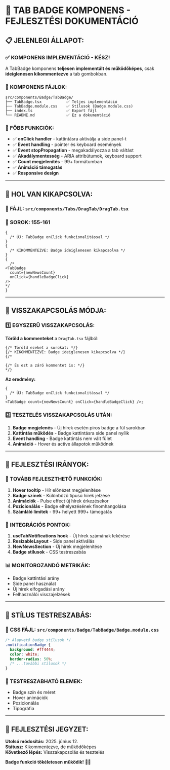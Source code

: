 # 🎯 **TAB BADGE KOMPONENS - FEJLESZTÉSI DOKUMENTÁCIÓ**

## 📋 **JELENLEGI ÁLLAPOT:**

### **✅ KOMPONENS IMPLEMENTÁCIÓ - KÉSZ!**

A TabBadge komponens **teljesen implementált és működőképes**, csak **ideiglenesen kikommentezve** a tab gombokban.

### **📂 KOMPONENS FÁJLOK:**

```
src/components/Badge/TabBadge/
├── TabBadge.tsx           ✅ Teljes implementáció
├── TabBadge.module.css    ✅ Stílusok (Badge.module.css)
├── index.ts               ✅ Export fájl
└── README.md              ✅ Ez a dokumentáció
```

### **🔧 FŐBB FUNKCIÓK:**

- ✅ **onClick handler** - kattintásra aktiválja a side panel-t
- ✅ **Event handling** - pointer és keyboard események
- ✅ **Event stopPropagation** - megakadályozza a tab váltást
- ✅ **Akadálymentesség** - ARIA attribútumok, keyboard support
- ✅ **Count megjelenítés** - 99+ formátumban
- ✅ **Animáció támogatás**
- ✅ **Responsive design**

---

## 🔴 **HOL VAN KIKAPCSOLVA:**

### **📍 FÁJL:** `src/components/Tabs/DragTab/DragTab.tsx`

### **📍 SOROK:** 155-161

```tsx
{
  /* ÚJ: TabBadge onClick funkcionalitással */
}
{
  /* KIKOMMENTEZVE: Badge ideiglenesen kikapcsolva */
}
{
  /*
<TabBadge 
  count={newNewsCount} 
  onClick={handleBadgeClick}
/>
*/
}
```

---

## 🔄 **VISSZAKAPCSOLÁS MÓDJA:**

### **1️⃣ EGYSZERŰ VISSZAKAPCSOLÁS:**

**Töröld a kommenteket** a `DragTab.tsx` fájlból:

```tsx
{/* Töröld ezeket a sorokat: */}
{/* KIKOMMENTEZVE: Badge ideiglenesen kikapcsolva */}
{/*

{/* És ezt a záró kommentet is: */}
*/}
```

**Az eredmény:**

```tsx
{
  /* ÚJ: TabBadge onClick funkcionalitással */
}
<TabBadge count={newNewsCount} onClick={handleBadgeClick} />;
```

### **2️⃣ TESZTELÉS VISSZAKAPCSOLÁS UTÁN:**

1. **Badge megjelenés** - Új hírek esetén piros badge a fül sarokban
2. **Kattintás működés** - Badge kattintásra side panel nyílik
3. **Event handling** - Badge kattintás nem vált fület
4. **Animáció** - Hover és active állapotok működnek

---

## 🧪 **FEJLESZTÉSI IRÁNYOK:**

### **🎯 TOVÁBB FEJLESZTHETŐ FUNKCIÓK:**

1. **Hover tooltip** - Hír előnézet megjelenítése
2. **Badge színek** - Különböző típusú hírek jelzése
3. **Animációk** - Pulse effect új hírek érkezésekor
4. **Pozicionálás** - Badge elhelyezésének finomhangolása
5. **Számláló limitek** - 99+ helyett 999+ támogatás

### **🔧 INTEGRÁCIÓS PONTOK:**

1. **useTabNotifications hook** - Új hírek számának lekérése
2. **ResizableLayout** - Side panel aktiválás
3. **NewNewsSection** - Új hírek megjelenítése
4. **Badge stílusok** - CSS testreszabás

### **📊 MONITOROZANDÓ METRIKÁK:**

- Badge kattintási arány
- Side panel használat
- Új hírek elfogadási arány
- Felhasználói visszajelzések

---

## 🎨 **STÍLUS TESTRESZABÁS:**

### **📄 CSS FÁJL:** `src/components/Badge/TabBadge/Badge.module.css`

```css
/* Alapvető badge stílusok */
.notificationBadge {
  background: #ff4444;
  color: white;
  border-radius: 50%;
  /* ...további stílusok */
}
```

### **🎯 TESTRESZABHATÓ ELEMEK:**

- Badge szín és méret
- Hover animációk
- Pozicionálás
- Tipográfia

---

## 📝 **FEJLESZTÉSI JEGYZET:**

**Utolsó módosítás:** 2025. június 12.  
**Státusz:** Kikommentezve, de működőképes  
**Következő lépés:** Visszakapcsolás és tesztelés

**Badge funkció tökéletesen működik!** 🎯✨
